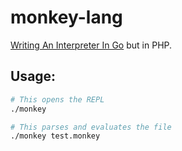 # monkey-lang

[Writing An Interpreter In Go](https://interpreterbook.com/) but in PHP.

## Usage:
```sh
# This opens the REPL
./monkey
```

```sh
# This parses and evaluates the file
./monkey test.monkey
```
